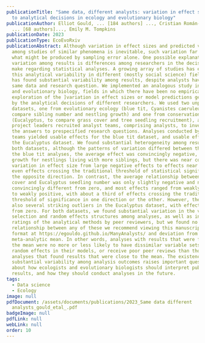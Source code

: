 ```yaml
---
publicationTitle: "Same data, different analysts: variation in effect sizes due
  to analytical decisions in ecology and evolutionary biology"
publicationAuthor: Elliot Gould, ... [184 authors] ..., Cristian Román-Palacios,
  ... [68 authors]..., Emily M. Tompkins
publicationDate: 2023
publicationType: EcoEvoRxiv
publicationAbstract: Although variation in effect sizes and predicted values
  among studies of similar phenomena is inevitable, such variation far exceeds
  what might be produced by sampling error alone. One possible explanation for
  variation among results is differences among researchers in the decisions they
  make regarding statistical analyses. A growing array of studies has explored
  this analytical variability in different (mostly social science) fields, and
  has found substantial variability among results, despite analysts having the
  same data and research question. We implemented an analogous study in ecology
  and evolutionary biology, fields in which there have been no empirical
  exploration of the ]variation in effect sizes or model predictions generated
  by the analytical decisions of different researchers. We used two unpublished
  datasets, one from evolutionary ecology (blue tit, Cyanistes caeruleus, to
  compare sibling number and nestling growth) and one from conservation ecology
  (Eucalyptus, to compare grass cover and tree seedling recruitment), and the
  project leaders recruited analyst teams, comprising analysts, to investigate
  the answers to prespecified research questions. Analyses conducted by these
  teams yielded usable effects for the blue tit dataset, and usable effects for
  the Eucalyptus dataset. We found substantial heterogeneity among results for
  both datasets, although the patterns of variation differed between them. For
  the blue tit analyses, the average effect was convincingly negative, with less
  growth for nestlings living with more siblings, but there was near continuous
  variation in effect size from large negative effects to effects near zero, and
  even effects crossing the traditional threshold of statistical significance in
  the opposite direction. In contrast, the average relationship between grass
  cover and Eucalyptus seedling number was only slightly negative and not
  convincingly different from zero, and most effects ranged from weakly negative
  to weakly positive, with about a third of effects crossing the traditional
  threshold of significance in one direction or the other. However, there were
  also several striking outliers in the Eucalyptus dataset, with effects far
  from zero. For both datasets, we found substantial variation in the variable
  selection and random effects structures among analyses, as well as in the
  ratings of the analytical methods by peer reviewers, but we found no strong
  relationship between any of these we recommend viewing this manuscript in html
  format at https://egouldo.github.io/ManyAnalysts/ and deviation from the
  meta-analytic mean. In other words, analyses with results that were far from
  the mean were no more or less likely to have dissimilar variable sets, use
  random effects in their models, or receive poor peer reviews than those
  analyses that found results that were close to the mean. The existence of
  substantial variability among analysis outcomes raises important questions
  about how ecologists and evolutionary biologists should interpret published
  results, and how they should conduct analyses in the future.
tags:
  - Data science
  - Ecology
image: null
pdfDocument: /assets/documents/publications/2023_Same data different
  analysts_gould_etal_.pdf
badgeImage: null
pdfLink: null
webLink: null
order: 10
---
```

